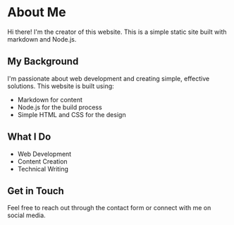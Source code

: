 # About Me

Hi there! I'm the creator of this website. This is a simple static site built with markdown and Node.js.

## My Background

I'm passionate about web development and creating simple, effective solutions. This website is built using:

- Markdown for content
- Node.js for the build process
- Simple HTML and CSS for the design

## What I Do

- Web Development
- Content Creation
- Technical Writing

## Get in Touch

Feel free to reach out through the contact form or connect with me on social media. 